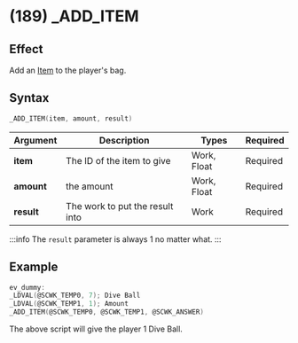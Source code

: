 # (189) _ADD_ITEM

## Effect

Add an [Item](../../../dictionary/items.md) to the player's bag.

## Syntax

```c
_ADD_ITEM(item, amount, result)
```

| Argument | Description | Types | Required |
| - | - | - | - |
| **item** | The ID of the item to give | Work, Float | Required |
| **amount** | the amount | Work, Float | Required |
| **result** | The work to put the result into | Work | Required |

:::info
The `result` parameter is always 1 no matter what.
:::

## Example

```c
ev_dummy:
_LDVAL(@SCWK_TEMP0, 7); Dive Ball
_LDVAL(@SCWK_TEMP1, 1); Amount
_ADD_ITEM(@SCWK_TEMP0, @SCWK_TEMP1, @SCWK_ANSWER)
```

The above script will give the player 1 Dive Ball.
